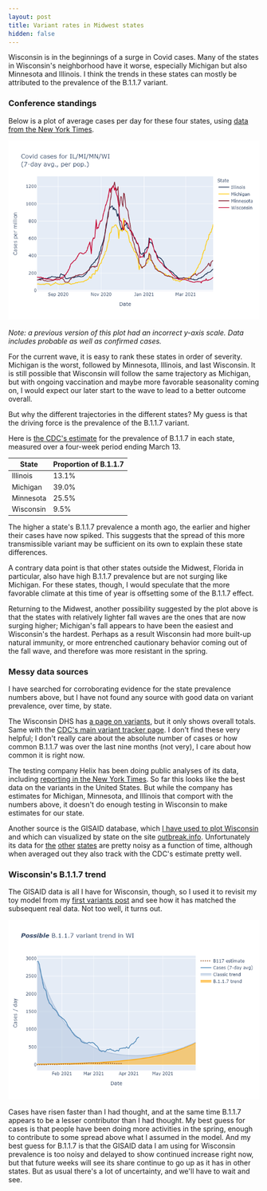 ```yaml
---
layout: post
title: Variant rates in Midwest states
hidden: false
---
```


Wisconsin is in the beginnings of a surge in Covid cases. Many of the states in Wisconsin's neighborhood have it worse, especially Michigan but also Minnesota and Illinois. I think the trends in these states can mostly be attributed to the prevalence of the B.1.1.7 variant.

### Conference standings
Below is a plot of average cases per day for these four states, using [data from the New York Times](https://github.com/nytimes/covid-19-data). 

![Plot of states](../assets/Cases-Midwest-States-2021-04-10.png)

*Note: a previous version of this plot had an incorrect y-axis scale. Data includes probable as well as confirmed cases.*

For the current wave, it is easy to rank these states in order of severity. Michigan is the worst, followed by Minnesota, Illinois, and last Wisconsin. It is still possible that Wisconsin will follow the same trajectory as Michigan, but with ongoing vaccination and maybe more favorable seasonality coming on, I would expect our later start to the wave to lead to a better outcome overall.

But why the different trajectories in the different states? My guess is that the driving force is the prevalence of the B.1.1.7 variant.

Here is [the CDC's estimate](https://covid.cdc.gov/covid-data-tracker/?CDC_AA_refVal=https%3A%2F%2Fwww.cdc.gov%2Fcoronavirus%2F2019-ncov%2Fcases-updates%2Fvariant-proportions.html#variant-proportions) for the prevalence of B.1.1.7 in each state, measured over a four-week period ending March 13. 

State | Proportion of B.1.1.7 
------| ---------- 
Illinois  | 13.1%
Michigan  | 39.0%
Minnesota | 25.5%
Wisconsin | 9.5%

The higher a state's B.1.1.7 prevalence a month ago, the earlier and higher their cases have now spiked. This suggests that the spread of this more transmissible variant may be sufficient on its own to explain these state differences.

A contrary data point is that other states outside the Midwest, Florida in particular, also have high B.1.1.7 prevalence but are not surging like Michigan. For these states, though, I would speculate that the more favorable climate at this time of year is offsetting some of the B.1.1.7 effect.

Returning to the Midwest, another possibility suggested by the plot above is that the states with relatively lighter fall waves are the ones that are now surging higher; Michigan's fall appears to have been the easiest and Wisconsin's the hardest. Perhaps as a result Wisconsin had more built-up natural immunity, or more entrenched cautionary behavior coming out of the fall wave, and therefore was more resistant in the spring.

### Messy data sources
I have searched for corroborating evidence for the state prevalence numbers above, but I have not found any source with good data on variant prevalence, over time, by state. 

The Wisconsin DHS has [a page on variants](https://www.dhs.wisconsin.gov/covid-19/variants.htm), but it only shows overall totals. Same with the [CDC's main variant tracker page](https://www.cdc.gov/coronavirus/2019-ncov/transmission/variant-cases.html). I don't find these very helpful; I don't really care about the absolute number of cases or how common B.1.1.7 was over the last nine months (not very), I care about how common it is right now.

The testing company Helix has been doing public analyses of its data, including [reporting in the New York Times](https://www.nytimes.com/interactive/2021/04/06/us/variants-cases-spread.html). So far this looks like the best data on the variants in the United States. But while the company has estimates for Michigan, Minnesota, and Illinois that comport with the numbers above, it doesn't do enough testing in Wisconsin to make estimates for our state.

Another source is the GISAID database, which [I have used to plot Wisconsin](https://covid-wisconsin.com/2021/03/28/status-update/#whats-the-cause) and which can visualized by state on the site [outbreak.info](https://outbreak.info/location-reports?loc=USA_US-WI). Unfortunately its data for [the](https://outbreak.info/location-reports?loc=USA_US-MI) [other](https://outbreak.info/location-reports?loc=USA_US-MN) [states](https://outbreak.info/location-reports?loc=USA_US-IL) are pretty noisy as a function of time, although when averaged out they also track with the CDC's estimate pretty well.

### Wisconsin's B.1.1.7 trend
The GISAID data is all I have for Wisconsin, though, so I used it to revisit my toy model from my [first variants post](https://covid-wisconsin.com/2021/02/20/variants/#an-uffish-thought) and see how it has matched the subsequent real data. Not too well, it turns out.

![Model check](../assets/Variant-Estimate_2021-04-10.png)

Cases have risen faster than I had thought, and at the same time B.1.1.7 appears to be a lesser contributor than I had thought. My best guess for cases is that people have been doing more activities in the spring, enough to contribute to some spread above what I assumed in the model. And my best guess for B.1.1.7 is that the GISAID data I am using for Wisconsin prevalence is too noisy and delayed to show continued increase right now, but that future weeks will see its share continue to go up as it has in other states. But as usual there's a lot of uncertainty, and we'll have to wait and see.

